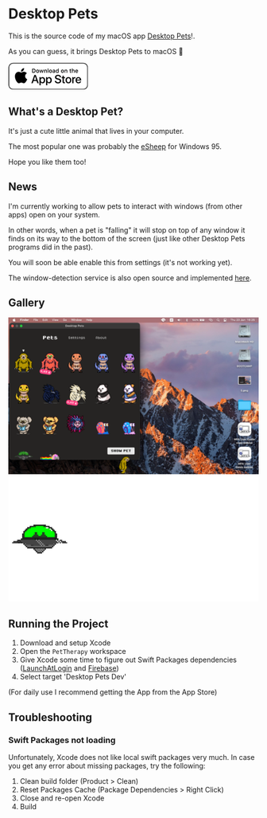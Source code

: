 # Desktop Pets

This is the source code of my macOS app [Desktop Pets](https://apps.apple.com/app/desktop-pets/id1575542220)!.

As you can guess, it brings Desktop Pets to macOS 🚀

[![Get it on the App Store](Gallery/appstore_badge.png)](https://apps.apple.com/app/desktop-pets/id1575542220)

## What's a Desktop Pet?

It's just a cute little animal that lives in your computer.

The most popular one was probably the [eSheep](https://github.com/Adrianotiger/desktopPet) for Windows 95.

Hope you like them too!

## News

I'm currently working to allow pets to interact with windows (from other apps) open on your system.

In other words, when a pet is "falling" it will stop on top of any window it finds on its way to the bottom of the screen (just like other Desktop Pets programs did in the past).

You will soon be able enable this from settings (it's not working yet).

The window-detection service is also open source and implemented [here](https://github.com/curzel-it/windows-detector).

## Gallery

![Screenshot of my mac running the app](Gallery/1.png)
![Ufo attacking Desktop City](Gallery/bombing.gif)

## Running the Project

1. Download and setup Xcode
1. Open the `PetTherapy` workspace
1. Give Xcode some time to figure out Swift Packages dependencies ([LaunchAtLogin](https://github.com/sindresorhus/LaunchAtLogin) and [Firebase](https://github.com/firebase/firebase-ios-sdk))
1. Select target 'Desktop Pets Dev'

(For daily use I recommend getting the App from the App Store)

## Troubleshooting

### Swift Packages not loading
Unfortunately, Xcode does not like local swift packages very much. In case you get any error about missing packages, try the following:
1. Clean build folder (Product > Clean)
1. Reset Packages Cache (Package Dependencies > Right Click)
1. Close and re-open Xcode
1. Build   

